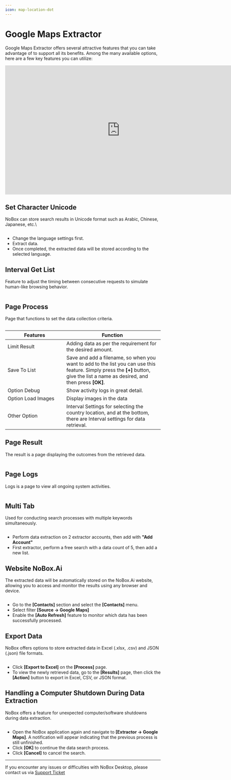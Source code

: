 ```yaml
---
icon: map-location-dot
---
```


# Google Maps Extractor

Google Maps Extractor offers several attractive features that you can take advantage of to support all its benefits. Among the many available options, here are a few key features you can utilize:

<iframe width="742" height="418" src="https://www.youtube.com/embed/i2JsGX__WRg/" title="01. Instalasi NoBox Desktop" frameborder="0" allow="accelerometer; autoplay; clipboard-write; encrypted-media; gyroscope; picture-in-picture; web-share" referrerpolicy="strict-origin-when-cross-origin" allowfullscreen></iframe>

## **Set Character Unicode**

NoBox can store search results in Unicode format such as Arabic, Chinese, Japanese, etc.\

<figure><img src="../../.gitbook/assets/Unicode.png" alt=""><figcaption></figcaption></figure>

- Change the language settings first.
- Extract data.
- Once completed, the extracted data will be stored according to the selected language.

## **Interval Get List**

Feature to adjust the timing between consecutive requests to simulate human-like browsing behavior.

<figure><img src="../../.gitbook/assets/Interval (1).png" alt=""><figcaption></figcaption></figure>

## **Page Process**

Page that functions to set the data collection criteria.

<figure><img src="../../.gitbook/assets/Page Process.png" alt=""><figcaption></figcaption></figure>

<table><thead><tr><th width="174.60003662109375">Features</th><th>Function</th></tr></thead><tbody><tr><td>Limit Result</td><td>Adding data as per the requirement for the desired amount.</td></tr><tr><td>Save To List</td><td>Save and add a filename, so when you want to add to the list you can use this feature. Simply press the <strong>[+]</strong> button, give the list a name as desired, and then press <strong>[OK]</strong>.</td></tr><tr><td>Option Debug </td><td>Show activity logs in great detail.</td></tr><tr><td>Option Load Images</td><td>Display images in the data</td></tr><tr><td>Other Option</td><td>Interval Settings for selecting the country location, and at the bottom, there are Interval settings for data retrieval.</td></tr></tbody></table>

## **Page Result**

The result is a page displaying the outcomes from the retrieved data.

<figure><img src="../../.gitbook/assets/Page Result.png" alt=""><figcaption></figcaption></figure>

## **Page Logs**

Logs is a page to view all ongoing system activities.

<figure><img src="../../.gitbook/assets/Page Logs.png" alt=""><figcaption></figcaption></figure>

## **Multi Tab**

Used for conducting search processes with multiple keywords simultaneously.

<figure><img src="../../.gitbook/assets/Multi Tab.png" alt=""><figcaption></figcaption></figure>

- Perform data extraction on 2 extractor accounts, then add with **"Add Account"**
- First extractor, perform a free search with a data count of 5, then add a new list.

## **Website NoBox.Ai**

The extracted data will be automatically stored on the NoBox.Ai website, allowing you to access and monitor the results using any browser and device.

<figure><img src="../../.gitbook/assets/Contacts (2).png" alt=""><figcaption></figcaption></figure>

- Go to the **\[Contacts]** section and select the **\[Contacts]** menu.
- Select filter **\[Source -> Google Maps]**
- Enable the **\[Auto Refresh]** feature to monitor which data has been successfully processed.

## **Export Data**

NoBox offers options to store extracted data in Excel (.xlsx, .csv) and JSON (.json) file formats.

<figure><img src="../../.gitbook/assets/Export.png" alt=""><figcaption></figcaption></figure>

- Click **\[Export to Excel]** on the **\[Process]** page.
- To view the newly retrieved data, go to the **\[Results]** page, then click the **\[Action]** button to export in Excel, CSV, or JSON format.

## **Handling a Computer Shutdown During Data Extraction**

NoBox offers a feature for unexpected computer/software shutdowns during data extraction.

<figure><img src="../../.gitbook/assets/Komputer mati (1).png" alt=""><figcaption></figcaption></figure>

- Open the NoBox application again and navigate to **\[Extractor -> Google Maps]**. A notification will appear indicating that the previous process is still unfinished.
- Click **\[OK]** to continue the data search process.
- Click **\[Cancel]** to cancel the search.

---

If you encounter any issues or difficulties with NoBox Desktop, please contact us via [Support Ticket](https://crm.nobox.ai/clients/tickets)
